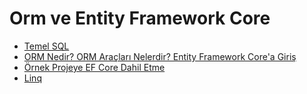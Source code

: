 # Orm ve Entity Framework Core

- [Temel SQL](1-temel-sql/)
- [ORM Nedir? ORM Araçları Nelerdir? Entity Framework Core'a Giriş](2-orm-ve-ef-core/)
- [Örnek Projeye EF Core Dahil Etme](3-projeye-efcore-eklemek/)
- [Linq](4-linq/)
